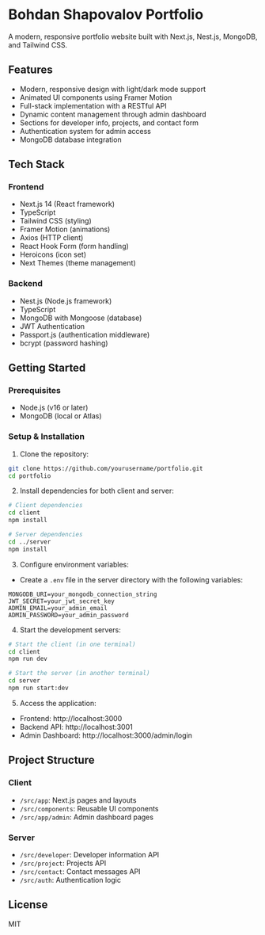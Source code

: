 # Bohdan Shapovalov Portfolio

A modern, responsive portfolio website built with Next.js, Nest.js, MongoDB, and Tailwind CSS.

## Features

- Modern, responsive design with light/dark mode support
- Animated UI components using Framer Motion
- Full-stack implementation with a RESTful API
- Dynamic content management through admin dashboard
- Sections for developer info, projects, and contact form
- Authentication system for admin access
- MongoDB database integration

## Tech Stack

### Frontend
- Next.js 14 (React framework)
- TypeScript
- Tailwind CSS (styling)
- Framer Motion (animations)
- Axios (HTTP client)
- React Hook Form (form handling)
- Heroicons (icon set)
- Next Themes (theme management)

### Backend
- Nest.js (Node.js framework)
- TypeScript
- MongoDB with Mongoose (database)
- JWT Authentication
- Passport.js (authentication middleware)
- bcrypt (password hashing)

## Getting Started

### Prerequisites
- Node.js (v16 or later)
- MongoDB (local or Atlas)

### Setup & Installation

1. Clone the repository:
```bash
git clone https://github.com/yourusername/portfolio.git
cd portfolio
```

2. Install dependencies for both client and server:
```bash
# Client dependencies
cd client
npm install

# Server dependencies
cd ../server
npm install
```

3. Configure environment variables:
- Create a `.env` file in the server directory with the following variables:
```
MONGODB_URI=your_mongodb_connection_string
JWT_SECRET=your_jwt_secret_key
ADMIN_EMAIL=your_admin_email
ADMIN_PASSWORD=your_admin_password
```

4. Start the development servers:
```bash
# Start the client (in one terminal)
cd client
npm run dev

# Start the server (in another terminal)
cd server
npm run start:dev
```

5. Access the application:
- Frontend: http://localhost:3000
- Backend API: http://localhost:3001
- Admin Dashboard: http://localhost:3000/admin/login

## Project Structure

### Client
- `/src/app`: Next.js pages and layouts
- `/src/components`: Reusable UI components
- `/src/app/admin`: Admin dashboard pages

### Server
- `/src/developer`: Developer information API 
- `/src/project`: Projects API
- `/src/contact`: Contact messages API
- `/src/auth`: Authentication logic

## License

MIT